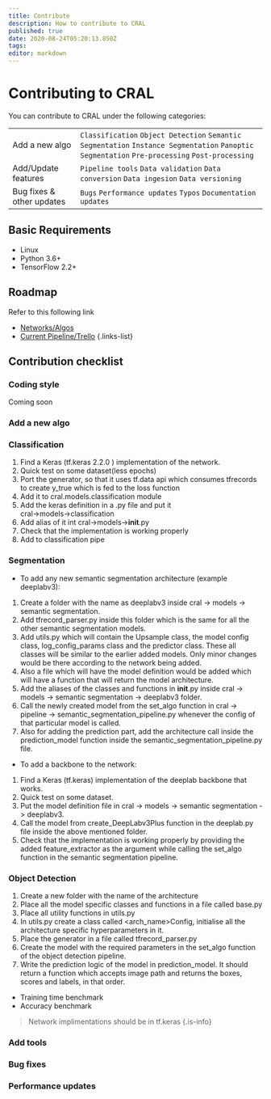 ```yaml
---
title: Contribute
description: How to contribute to CRAL
published: true
date: 2020-08-24T05:20:13.850Z
tags: 
editor: markdown
---
```


# Contributing to CRAL

You can contribute to CRAL under the following categories:

| | |
|---|---|
| Add a new algo | `Classification` `Object Detection` `Semantic Segmentation` `Instance Segmentation` `Panoptic Segmentation` `Pre-processing` `Post-processing` |
| Add/Update features | `Pipeline tools` `Data validation` `Data conversion` `Data ingesion` `Data versioning` | 
| Bug fixes & other updates | `Bugs` `Performance updates` `Typos` `Documentation updates`|

## Basic Requirements
- Linux
- Python 3.6+
- TensorFlow 2.2+

## Roadmap
Refer to this following link

- [Networks/Algos](https://docs.google.com/spreadsheets/d/e/2PACX-1vRaLketbBCL-9KrqSvEWYt96r3UC-Oof9Negm2oupUveaG1LdP0y-xxn6gemYUW-U_M7i-4M9NA_st8/pubhtml)
- [Current Pipeline/Trello](https://trello.com/b/YbizwO0D/segmind)
{.links-list}

## Contribution checklist
### Coding style
Coming soon

### Add a new algo
### Classification
1. Find a Keras (tf.keras 2.2.0 ) implementation of the network.
2. Quick test on some dataset(less epochs)
3. Port the generator, so that it uses tf.data api which consumes tfrecords to create y_true which is fed to the loss function 
4. Add it to cral.models.classification module
5. Add the keras definition in a .py file and put it cral→models→classification
6. Add alias of it int cral→models→__init__.py
7. Check that the implementation is working properly
8. Add to classification pipe

### Segmentation
- To add any new semantic segmentation architecture (example deeplabv3):
1. Create a folder with the name as deeplabv3 inside cral -> models -> semantic segmentation.
2. Add tfrecord_parser.py inside this folder which is the same for all the other semantic segmentation models.
3. Add utils.py which will contain the Upsample class, the model config class, log_config_params class and the predictor class. These all classes will be similar to the earlier added models. Only minor changes would be there according to the network being added. 
4. Also a file which will have the model definition would be added which will have a function that will return the model architecture. 
5. Add the aliases of the classes and functions in __init__.py inside cral -> models -> semantic segmentation -> deeplabv3 folder.
6. Call the newly created model from the set_algo function in cral -> pipeline -> semantic_segmentation_pipeline.py whenever the config of that particular model is called. 
7. Also for adding the prediction part, add the architecture call inside the prediction_model function inside the semantic_segmentation_pipeline.py file. 
- To add a backbone to the network:
1. Find a Keras (tf.keras) implementation of the deeplab backbone that works. 
2. Quick test on some dataset.
3. Put the model definition file in cral -> models -> semantic segmentation -> deeplabv3. 
4. Call the model from create_DeepLabv3Plus function in the deeplab.py file  inside the above mentioned folder. 
5. Check that the implementation is working properly by providing the added feature_extractor as the argument while calling the set_algo function in the semantic segmentation pipeline.

### Object Detection
1. Create a new folder with the name of the architecture
2. Place all the model specific classes and functions in a file called base.py
3. Place all utility functions in utils.py
4. In utils.py create a class called <arch_name>Config, initialise all the architecture specific hyperparameters in it.
5. Place the generator in a file called tfrecord_parser.py
6. Create the model with the required parameters in the set_algo function of the object detection pipeline.
7. Write the prediction logic of the model in prediction_model. It should return a function which accepts image path and returns the boxes, scores and labels, in that order.


- Training time benchmark
- Accuracy benchmark
> Network implimentations should be in tf.keras
{.is-info}

### Add tools

### Bug fixes

### Performance updates

